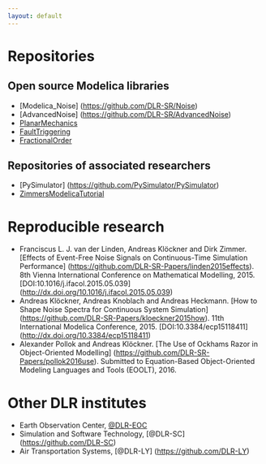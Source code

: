 ```yaml
---
layout: default
---
```


# Repositories

## Open source Modelica libraries
* [Modelica_Noise] (https://github.com/DLR-SR/Noise)
* [AdvancedNoise]  (https://github.com/DLR-SR/AdvancedNoise)
* [PlanarMechanics](https://github.com/DLR-SR/PlanarMechanics)
* [FaultTriggering](https://github.com/DLR-SR/FaultTriggering)
* [FractionalOrder](https://github.com/DLR-SR/FractionalOrder)

## Repositories of associated researchers
* [PySimulator]    (https://github.com/PySimulator/PySimulator)
* [ZimmersModelicaTutorial](https://github.com/dzimmer/ZimmersModelicaTutorial)

# Reproducible research
* Franciscus L. J. van der Linden, Andreas Klöckner and Dirk Zimmer. 
  [Effects of Event-Free Noise Signals on Continuous-Time Simulation Performance]
  (https://github.com/DLR-SR-Papers/linden2015effects).
  8th Vienna International Conference on Mathematical Modelling, 2015.
  [DOI:10.1016/j.ifacol.2015.05.039]
  (http://dx.doi.org/10.1016/j.ifacol.2015.05.039)
* Andreas Klöckner, Andreas Knoblach and Andreas Heckmann.
  [How to Shape Noise Spectra for Continuous System Simulation]
  (https://github.com/DLR-SR-Papers/kloeckner2015how).
  11th International Modelica Conference, 2015.
  [DOI:10.3384/ecp15118411]
  (http://dx.doi.org/10.3384/ecp15118411)
* Alexander Pollok and Andreas Klöckner.
  [The Use of Ockhams Razor in Object-Oriented Modelling]
  (https://github.com/DLR-SR-Papers/pollok2016use).
  Submitted to Equation-Based Object-Oriented Modeling Languages and Tools (EOOLT), 2016.

# Other DLR institutes 
* Earth Observation Center,           [@DLR-EOC](https://github.com/DLR-EOC)
* Simulation and Software Technology, [@DLR-SC] (https://github.com/DLR-SC)
* Air Transportation Systems,         [@DLR-LY] (https://github.com/DLR-LY)
